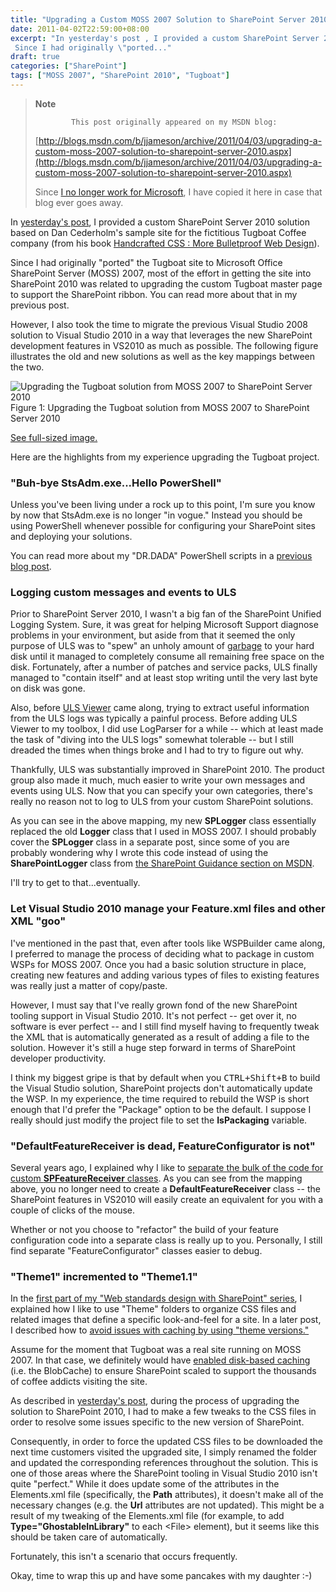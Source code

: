 ```yaml
---
title: "Upgrading a Custom MOSS 2007 Solution to SharePoint Server 2010"
date: 2011-04-02T22:59:00+08:00
excerpt: "In yesterday's post , I provided a custom SharePoint Server 2010 solution based on Dan Cederholm's sample site for the fictitious Tugboat Coffee company (from his book Handcrafted CSS : More Bulletproof Web Design ). 
 Since I had originally \"ported..."
draft: true
categories: ["SharePoint"]
tags: ["MOSS 2007", "SharePoint 2010", "Tugboat"]
---
```


> **Note**
>
>             This post originally appeared on my MSDN blog:
>
> [http://blogs.msdn.com/b/jjameson/archive/2011/04/03/upgrading-a-custom-moss-2007-solution-to-sharepoint-server-2010.aspx](http://blogs.msdn.com/b/jjameson/archive/2011/04/03/upgrading-a-custom-moss-2007-solution-to-sharepoint-server-2010.aspx)
>
> Since [I no longer work for Microsoft](/blog/jjameson/2011/09/02/last-day-with-microsoft), I have copied it here in case that blog                 ever goes away.

In [yesterday's post](/blog/jjameson/2011/04/02/web-standards-design-with-sharepoint-part-4), I provided a custom SharePoint Server 2010 solution based         on Dan Cederholm's sample site for the fictitious Tugboat Coffee company (from his         book [Handcrafted CSS : More Bulletproof Web Design](http://amzn.com/0321643380)).

Since I had originally "ported" the Tugboat site to Microsoft Office SharePoint         Server (MOSS) 2007, most of the effort in getting the site into SharePoint 2010         was related to upgrading the custom Tugboat master page to support the SharePoint         ribbon. You can read more about that in my previous post.

However, I also took the time to migrate the previous Visual Studio 2008 solution         to Visual Studio 2010 in a way that leverages the new SharePoint development features         in VS2010 as much as possible. The following figure illustrates the old and new         solutions as well as the key mappings between the two.

![Upgrading the Tugboat solution from MOSS 2007 to SharePoint Server 2010](https://www.technologytoolbox.com/blog/images/www_technologytoolbox_com/blog/jjameson/9/r_Tugboat-Solution-Upgrade.jpg)
Figure 1: Upgrading the Tugboat solution from MOSS 2007 to SharePoint Server
2010

[See full-sized image.](/blog/images/www_technologytoolbox_com/blog/jjameson/9/o_Tugboat-Solution-Upgrade.jpg)

Here are the highlights from my experience upgrading the Tugboat project.

### "Buh-bye StsAdm.exe...Hello PowerShell"

Unless you've been living under a rock up to this point, I'm sure you know by now         that StsAdm.exe is no longer "in vogue." Instead you should be using PowerShell         whenever possible for configuring your SharePoint sites and deploying your solutions.

You can read more about my "DR.DADA" PowerShell scripts in a [previous blog post](/blog/jjameson/2011/02/27/deployment-scripts-for-sharepoint-server-2010).

### Logging custom messages and events to ULS

Prior to SharePoint Server 2010, I wasn't a big fan of the SharePoint Unified Logging         System. Sure, it was great for helping Microsoft Support diagnose problems in your         environment, but aside from that it seemed the only purpose of ULS was to "spew"         an unholy amount of [garbage](/blog/jjameson/2009/03/26/sharepoint-uls-logs-flooded-with-preserving-template-record-with-size) to your hard disk until it managed to completely consume all remaining         free space on the disk. Fortunately, after a number of patches and service packs,         ULS finally managed to "contain itself" and at least stop writing until the very         last byte on disk was gone.

Also, before [ULS Viewer](http://archive.msdn.microsoft.com/ULSViewer)         came along, trying to extract useful information from the ULS logs was typically         a painful process. Before adding ULS Viewer to my toolbox, I did use LogParser for         a while -- which at least made the task of "diving into the ULS logs" somewhat tolerable         -- but I still dreaded the times when things broke and I had to try to figure out         why.

Thankfully, ULS was substantially improved in SharePoint 2010. The product group         also made it much, much easier to write your own messages and events using ULS.         Now that you can specify your own categories, there's really no reason not to log         to ULS from your custom SharePoint solutions.

As you can see in the above mapping, my new **SPLogger** class essentially         replaced the old **Logger** class that I used in MOSS 2007. I should         probably cover the **SPLogger** class in a separate post, since some         of you are probably wondering why I wrote this code instead of using the **SharePointLogger** class from [the SharePoint Guidance section on MSDN](http://msdn.microsoft.com/en-us/library/ff649628.aspx).

I'll try to get to that...eventually.

### Let Visual Studio 2010 manage your Feature.xml files and other XML "goo"

I've mentioned in the past that, even after tools like WSPBuilder came along, I         preferred to manage the process of deciding what to package in custom WSPs for MOSS         2007. Once you had a basic solution structure in place, creating new features and         adding various types of files to existing features was really just a matter of copy/paste.

However, I must say that I've really grown fond of the new SharePoint tooling support         in Visual Studio 2010. It's not perfect -- get over it, no software is ever perfect         -- and I still find myself having to frequently tweak the XML that is automatically         generated as a result of adding a file to the solution. However it's still a huge         step forward in terms of SharePoint developer productivity.

I think my biggest gripe is that by default when you <kbd>CTRL+Shift+B</kbd> to         build the Visual Studio solution, SharePoint projects don't automatically update         the WSP. In my experience, the time required to rebuild the WSP is short enough         that I'd prefer the "Package" option to be the default. I suppose I really should         just modify the project file to set the **IsPackaging** variable.

### "DefaultFeatureReceiver is dead, FeatureConfigurator is not"

Several years ago, I explained why I like to [separate the bulk of the code for custom **SPFeatureReceiver** classes](/blog/jjameson/2007/03/22/what-s-in-a-name-defaultfeaturereceiver-vs-featureconfigurator).         As you can see from the mapping above, you no longer need to create a **DefaultFeatureReceiver** class -- the SharePoint features in VS2010 will easily create an equivalent         for you with a couple of clicks of the mouse.

Whether or not you choose to "refactor" the build of your feature configuration         code into a separate class is really up to you. Personally, I still find separate         "FeatureConfigurator" classes easier to debug.

### "Theme1" incremented to "Theme1.1"

In the [first part of my "Web standards design with SharePoint" series](/blog/jjameson/2010/01/30/web-standards-design-with-moss-2007-part-1), I explained         how I like to use "Theme" folders to organize CSS files and related images that         define a specific look-and-feel for a site. In a later post, I described how to         [avoid issues with caching by using "theme versions."](/blog/jjameson/2010/11/16/avoid-issues-with-caching-by-using-quot-theme-versions-quot)

Assume for the moment that Tugboat was a real site running on MOSS 2007. In that         case, we definitely would have [enabled disk-based caching](/blog/jjameson/2009/03/27/always-enable-disk-based-caching-in-moss-2007) (i.e. the BlobCache) to ensure SharePoint scaled         to support the thousands of coffee addicts visiting the site.

As described in [yesterday's post](/blog/jjameson/2011/04/02/web-standards-design-with-sharepoint-part-4), during the process of upgrading the solution to SharePoint         2010, I had to make a few tweaks to the CSS files in order to resolve some issues         specific to the new version of SharePoint.

Consequently, in order to force the updated CSS files to be downloaded the next         time customers visited the upgraded site, I simply renamed the folder and updated         the corresponding references throughout the solution. This is one of those areas         where the SharePoint tooling in Visual Studio 2010 isn't quite "perfect." While         it does update some of the attributes in the Elements.xml file (specifically, the         **Path** attributes), it doesn't make all of the necessary changes         (e.g. the **Url** attributes are not updated). This might be a result         of my tweaking of the Elements.xml file (for example, to add **Type="GhostableInLibrary"**         to each &lt;File&gt; element), but it seems like this should be taken care of automatically.

Fortunately, this isn't a scenario that occurs frequently.

Okay, time to wrap this up and have some pancakes with my daughter :-)

